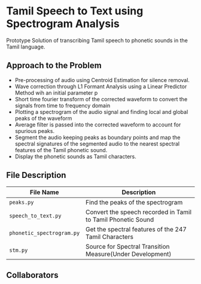 # Tamil Speech to Text using Spectrogram Analysis
Prototype Solution of transcribing Tamil speech to phonetic sounds in the Tamil language.

## Approach to the Problem
  - Pre-processing of audio using Centroid Estimation for silence removal.
  - Wave correction through L1 Formant Analysis using a Linear Predictor Method wih an initial parameter p 
  - Short time fourier transform of the corrected waveform to convert the signals from time to frequency domain
  - Plotting a spectrogram of the audio signal and finding local and global peaks of the waveform
  - Average filter is passed into the corrected waveform to account for spurious peaks.
  - Segment the audio keeping peaks as boundary points and map the spectral signatures of the segmented audio to the nearest spectral features of the Tamil phonetic sound.
  - Display the phonetic sounds as Tamil characters.

## File Description
|File Name|Description|
|----------|----------|
|```peaks.py```|Find the peaks of the spectrogram|
|```speech_to_text.py```|Convert the speech recorded in Tamil to Tamil Phonetic Sound|
|```phonetic_spectrogram.py```|Get the spectral features of the 247 Tamil Characters|
|```stm.py```|Source for Spectral Transition Measure(Under Development)|

## Collaborators
